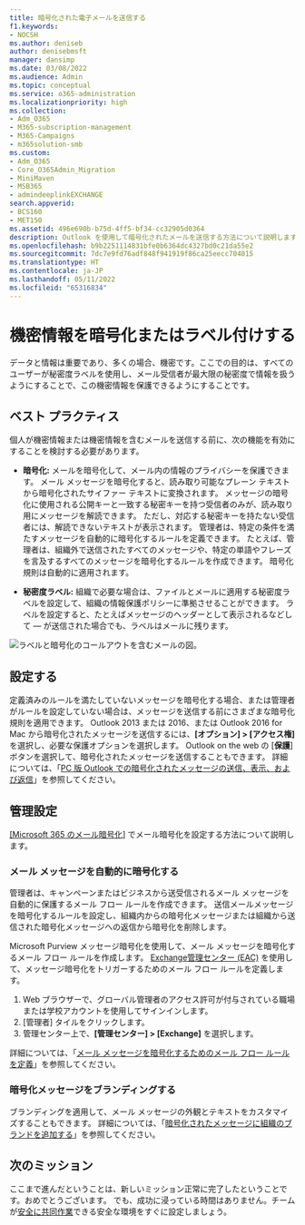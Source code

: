 ```yaml
---
title: 暗号化された電子メールを送信する
f1.keywords:
- NOCSH
ms.author: deniseb
author: denisebmsft
manager: dansimp
ms.date: 03/08/2022
ms.audience: Admin
ms.topic: conceptual
ms.service: o365-administration
ms.localizationpriority: high
ms.collection:
- Adm_O365
- M365-subscription-management
- M365-Campaigns
- m365solution-smb
ms.custom:
- Adm_O365
- Core_O365Admin_Migration
- MiniMaven
- MSB365
- admindeeplinkEXCHANGE
search.appverid:
- BCS160
- MET150
ms.assetid: 496e690b-b75d-4ff5-bf34-cc32905d0364
description: Outlook を使用して暗号化されたメールを送信する方法について説明します。
ms.openlocfilehash: b9b2251114831bfe0b6364dc4327bd0c21da55e2
ms.sourcegitcommit: 7dc7e9fd76adf848f941919f86ca25eecc704015
ms.translationtype: HT
ms.contentlocale: ja-JP
ms.lasthandoff: 05/11/2022
ms.locfileid: "65316834"
---
```

# <a name="encrypt-or-label-sensitive-email"></a>機密情報を暗号化またはラベル付けする

データと情報は重要であり、多くの場合、機密です。ここでの目的は、すべてのユーザーが秘密度ラベルを使用し、メール受信者が最大限の秘密度で情報を扱うようにすることで、この機密情報を保護できるようにすることです。

## <a name="best-practices"></a>ベスト プラクティス

個人が機密情報または機密情報を含むメールを送信する前に、次の機能を有効にすることを検討する必要があります。

- **暗号化:** メールを暗号化して、メール内の情報のプライバシーを保護できます。 メール メッセージを暗号化すると、読み取り可能なプレーン テキストから暗号化されたサイファー テキストに変換されます。 メッセージの暗号化に使用される公開キーと一致する秘密キーを持つ受信者のみが、読み取り用にメッセージを解読できます。 ただし、対応する秘密キーを持たない受信者には、解読できないテキストが表示されます。 管理者は、特定の条件を満たすメッセージを自動的に暗号化するルールを定義できます。 たとえば、管理者は、組織外で送信されたすべてのメッセージや、特定の単語やフレーズを言及するすべてのメッセージを暗号化するルールを作成できます。 暗号化規則は自動的に適用されます。

- **秘密度ラベル:** 組織で必要な場合は、ファイルとメールに適用する秘密度ラベルを設定して、組織の情報保護ポリシーに準拠させることができます。 ラベルを設定すると、たとえばメッセージのヘッダーとして表示されるなどして &mdash; が送信された場合でも、ラベルはメールに残ります。

![ラベルと暗号化のコールアウトを含むメールの図。](../media/m365-campaign-email-encrypt.png)

## <a name="set-it-up"></a>設定する

定義済みのルールを満たしていないメッセージを暗号化する場合、または管理者がルールを設定していない場合は、メッセージを送信する前にさまざまな暗号化規則を適用できます。 Outlook 2013 または 2016、または Outlook 2016 for Mac から暗号化されたメッセージを送信するには、**[オプション] > [アクセス権]** を選択し、必要な保護オプションを選択します。 Outlook on the web の [**保護**] ボタンを選択して、暗号化されたメッセージを送信することもできます。 詳細については、「[PC 版 Outlook での暗号化されたメッセージの送信、表示、および返信](https://support.microsoft.com/en-us/office/send-view-and-reply-to-encrypted-messages-in-outlook-for-pc-eaa43495-9bbb-4fca-922a-df90dee51980)」を参照してください。

## <a name="admin-settings"></a>管理設定

[[Microsoft 365 のメール暗号化]](../compliance/email-encryption.md) でメール暗号化を設定する方法について説明します。

### <a name="automatically-encrypt-email-messages"></a>メール メッセージを自動的に暗号化する

管理者は、キャンペーンまたはビジネスから送受信されるメール メッセージを自動的に保護するメール フロー ルールを作成できます。 送信メールメッセージを暗号化するルールを設定し、組織内からの暗号化メッセージまたは組織から送信された暗号化メッセージへの返信から暗号化を削除します。

Microsoft Purview メッセージ暗号化を使用して、メール メッセージを暗号化するメール フロー ルールを作成します。 <a href="https://go.microsoft.com/fwlink/p/?linkid=2059104" target="_blank">Exchange管理センター (EAC)</a> を使用して、メッセージ暗号化をトリガーするためのメール フロー ルールを定義します。

1. Web ブラウザーで、グローバル管理者のアクセス許可が付与されている職場または学校アカウントを使用してサインインします。
2. [管理者] タイルをクリックします。
3. 管理センター上で、**[管理センター] > [Exchange]** を選択します。

詳細については、「[メール メッセージを暗号化するためのメール フロー ルールを定義](../compliance/define-mail-flow-rules-to-encrypt-email.md)」を参照してください。

### <a name="brand-your-encryption-messages"></a>暗号化メッセージをブランディングする

ブランディングを適用して、メール メッセージの外観とテキストをカスタマイズすることもできます。 詳細については、「[暗号化されたメッセージに組織のブランドを追加する](../compliance/email-encryption.md)」を参照してください。

## <a name="next-mission"></a>次のミッション

ここまで進んだということは、新しいミッション正常に完了したということです。おめでとうございます。 でも、成功に浸っている時間はありません。チームが[安全に共同作業](m365bp-collaborate-share-securely.md)できる安全な環境をすぐに設定しましょう。